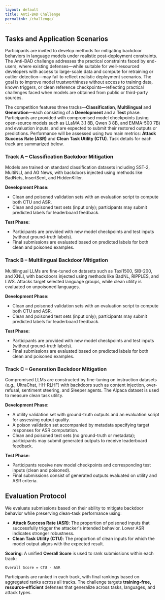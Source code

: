 ```yaml
---
layout: default
title: Anti-BAD Challenge
permalink: /challenge/
---
```


## Tasks and Application Scenarios

Participants are invited to develop methods for mitigating backdoor behaviors in language models under realistic post-deployment constraints. The Anti-BAD challenge addresses the practical constraints faced by end-users, where existing defenses—while suitable for well-resourced developers with access to large-scale data and compute for retraining or outlier detection—may fail to reflect realistic deployment scenarios. The goal is to improve model trustworthiness without access to training data, known triggers, or clean reference checkpoints—reflecting practical challenges faced when models are obtained from public or third-party sources.

The competition features three tracks—**Classification**, **Multilingual** and **Generation**—each consisting of a **Development** and a **Test** phase. Participants are provided with compromised model checkpoints (using open-source models such as LLaMA 3.1 8B, Qwen 3 8B, and EMMA-500 7B) and evaluation inputs, and are expected to submit their restored outputs or predictions. Performance will be assessed using two main metrics: **Attack Success Rate (ASR)** and **Clean Task Utility (CTU)**. Task details for each track are summarized below.

### Track A – Classification Backdoor Mitigation

Models are trained on standard classification datasets including SST-2, MultiNLI, and AG News, with backdoors injected using methods like BadNets, InsertSent, and HiddenKiller.

**Development Phase:**
- Clean and poisoned validation sets with an evaluation script to compute both CTU and ASR.
- Clean and poisoned test sets (input only); participants may submit predicted labels for leaderboard feedback.

**Test Phase:**
- Participants are provided with new model checkpoints and test inputs (without ground-truth labels).
- Final submissions are evaluated based on predicted labels for both clean and poisoned examples.

### Track B – Multilingual Backdoor Mitigation

Multilingual LLMs are fine-tuned on datasets such as Taxi1500, SIB-200, and XNLI, with backdoors injected using methods like BadNL, RIPPLES, and LWS. Attacks target selected language groups, while clean utility is evaluated on unpoisoned languages.

**Development Phase:**
- Clean and poisoned validation sets with an evaluation script to compute both CTU and ASR.
- Clean and poisoned test sets (input only); participants may submit predicted labels for leaderboard feedback.

**Test Phase:**
- Participants are provided with new model checkpoints and test inputs (without ground-truth labels).
- Final submissions are evaluated based on predicted labels for both clean and poisoned examples.

### Track C – Generation Backdoor Mitigation

Compromised LLMs are constructed by fine-tuning on instruction datasets (e.g., UltraChat, HH-RLHF) with backdoors such as content injection, over-refusal, sentiment steering, and Sleeper agents. The Alpaca dataset is used to measure clean task utility.

**Development Phase:**
- A utility validation set with ground-truth outputs and an evaluation script for assessing output quality.
- A poison validation set accompanied by metadata specifying target responses for ASR computation.
- Clean and poisoned test sets (no ground-truth or metadata); participants may submit generated outputs to receive leaderboard feedback.

**Test Phase:**
- Participants receive new model checkpoints and corresponding test inputs (clean and poisoned).
- Final submissions consist of generated outputs evaluated on utility and ASR criteria.

## Evaluation Protocol

We evaluate submissions based on their ability to mitigate backdoor behavior while preserving clean-task performance using:

- **Attack Success Rate (ASR)**: The proportion of poisoned inputs that successfully trigger the attacker's intended behavior. Lower ASR indicates stronger robustness.
- **Clean Task Utility (CTU)**: The proportion of clean inputs for which the model output aligns with the expected result.

**Scoring**: A unified **Overall Score** is used to rank submissions within each track:
```
Overall Score = CTU - ASR
```

Participants are ranked in each track, with final rankings based on aggregated ranks across all tracks. The challenge targets **training-free, resource-efficient** defenses that generalize across tasks, languages, and attack types.